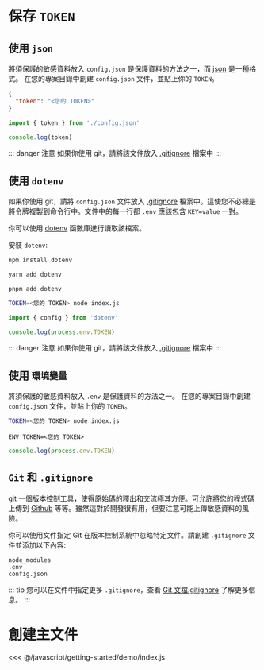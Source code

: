 <script setup>
import CodeGroup from '/components/CodeGroup.vue'
</script>

# 保存 `TOKEN`

## 使用 `json`

將須保護的敏感資料放入 `config.json` 是保護資料的方法之一，而 [json](https://zh.wikipedia.org/zh-tw/JSON) 是一種格式。
在您的專案目錄中創建 `config.json` 文件，並貼上你的 `TOKEN`。

<CodeGroup>

<div title="config.json 檔案">

```json
{
  "token": "<您的 TOKEN>"
}
```

</div>
<div title="調用方式">

```js
import { token } from './config.json'

console.log(token)
```

</div>

</CodeGroup>

::: danger 注意
如果你使用 git，請將該文件放入 [.gitignore](./#git-和-gitignore) 檔案中
:::

## 使用 `dotenv`

如果你使用 git，請將 `config.json` 文件放入 [.gitignore](./#git-和-gitignore) 檔案中。這使您不必總是將令牌複製到命令行中。文件中的每一行都 `.env` 應該包含 `KEY=value` 一對。

你可以使用 [dotenv](https://www.npmjs.com/package/dotenv) 函數庫進行讀取該檔案。

安裝 `dotenv`:

<CodeGroup>

<div title="npm" active>

```bash
npm install dotenv
```

</div>
<div title="yarn">

```bash
yarn add dotenv
```

</div>
<div title="pnpm">

```bash
pnpm add dotenv
```

</div>

</CodeGroup>

<CodeGroup>
<div title=".env">

```bash
TOKEN=<您的 TOKEN> node index.js
```

</div>
<div title="使用">

```js
import { config } from 'dotenv'

console.log(process.env.TOKEN)
```

</div>
</CodeGroup>

::: danger 注意
如果你使用 git，請將該文件放入 [.gitignore](./#git-和-gitignore) 檔案中
:::

## 使用 `環境變量`

將須保護的敏感資料放入 `.env` 是保護資料的方法之一。
在您的專案目錄中創建 `config.json` 文件，並貼上你的 `TOKEN`。

<CodeGroup>

<div title="終端機">

```bash
TOKEN=<您的 TOKEN> node index.js
```

</div>
<div title="docker">

```docker
ENV TOKEN=<您的 TOKEN>
```

</div>
<div title="使用">

```js
console.log(process.env.TOKEN)
```

</div>
</CodeGroup>

## `Git` 和 `.gitignore`

git 一個版本控制工具，使得原始碼的釋出和交流極其方便。可允許將您的程式碼上傳到 [Github](https://github.com/) 等等。雖然這對於開發很有用，但要注意可能上傳敏感資料的風險。

你可以使用文件指定 Git 在版本控制系統中忽略特定文件。請創建 `.gitignore` 文件並添加以下內容:

```
node_modules
.env
config.json
```

::: tip
您可以在文件中指定更多 `.gitignore`，查看 [Git 文檔.gitignore](https://git-scm.com/docs/gitignore) 了解更多信息。
:::

# 創建主文件

<<< @/javascript/getting-started/demo/index.js
